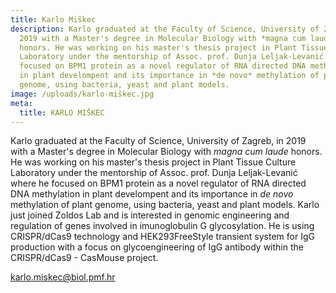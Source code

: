 ```yaml
---
title: Karlo Miškec
description: Karlo graduated at the Faculty of Science, University of Zagreb, in
  2019 with a Master's degree in Molecular Biology with *magna cum laude*
  honors. He was working on his master's thesis project in Plant Tissue Culture
  Laboratory under the mentorship of Assoc. prof. Dunja Leljak-Levanić where he
  focused on BPM1 protein as a novel regulator of RNA directed DNA methylation
  in plant develompent and its importance in *de novo* methylation of plant
  genome, using bacteria, yeast and plant models.
image: /uploads/karlo-miškec.jpg
meta:
  title: KARLO MIŠKEC
---
```

Karlo graduated at the Faculty of Science, University of Zagreb, in 2019 with a Master's degree in Molecular Biology with *magna cum laude* honors. He was working on his master's thesis project in Plant Tissue Culture Laboratory under the mentorship of Assoc. prof. Dunja Leljak-Levanić where he focused on BPM1 protein as a novel regulator of RNA directed DNA methylation in plant develompent and its importance in *de novo* methylation of plant genome, using bacteria, yeast and plant models. Karlo just joined Zoldos Lab and is interested in genomic engineering and regulation of genes involved in imunoglobulin G glycosylation. He is using CRISPR/dCas9 technology and HEK293FreeStyle transient system for IgG production with a focus on glycoengineering of IgG antibody within the CRISPR/dCas9 - CasMouse project.

[karlo.miskec@biol.pmf.hr](mailto:karlo.miskec@biol.pmf.hr)